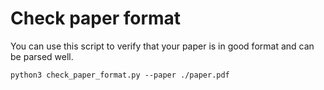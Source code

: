 # Check paper format
You can use this script to verify that your paper is in good format and can be parsed well.
```
python3 check_paper_format.py --paper ./paper.pdf
```